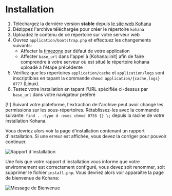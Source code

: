 # Installation

1. Téléchargez la dernière version **stable** depuis [le site web Kohana](http://kohanaframework.org/)
2. Dézippez l'archive téléchargée pour créer le répertoire `kohana`
3. Uploadez le contenu de ce répertoire sur votre serveur web
4. Ouvrez `application/bootstrap.php` et effectuez les changements suivants:
	- Affecter la [timezone](http://php.net/timezones) par défaut de votre application
	- Affecter `base_url` dans l'appel à [Kohana::init] afin de faire comprendre à votre serveur où est situé le répertoire kohana uploadé à l'étape précédente
6. Vérifiez que les répertoires `application/cache` et `application/logs` sont inscriptibles en tapant la commande `chmod application/{cache,logs} 0777` (Linux).
7. Testez votre installation en tapant l'URL spécifiée ci-dessus par `base_url` dans votre navigateur préféré

[!!] Suivant votre plateforme, l'extraction de l'archive peut avoir changé les permissions sur les sous-répertoires. Rétablissez-les avec la commande suivante: `find . -type d -exec chmod 0755 {} \;` depuis la racine de votre installation Kohana.

Vous devriez alors voir la page d'installation contenant un rapport d'installation. Si une erreur est affichée, vous devez la corriger pour pouvoir continuer.

![Rapport d'installation](img/install.png "Exemple de rapport d'installation")

Une fois que votre rapport d'installation vous informe que votre environnement est correctement configuré, vous devez soit renommer, soit supprimer le fichier `install.php`. Vous devriez alors voir apparaître la page de bienvenue de Kohana:

![Message de Bienvenue](img/welcome.png "Message de bienvenue après installation")

